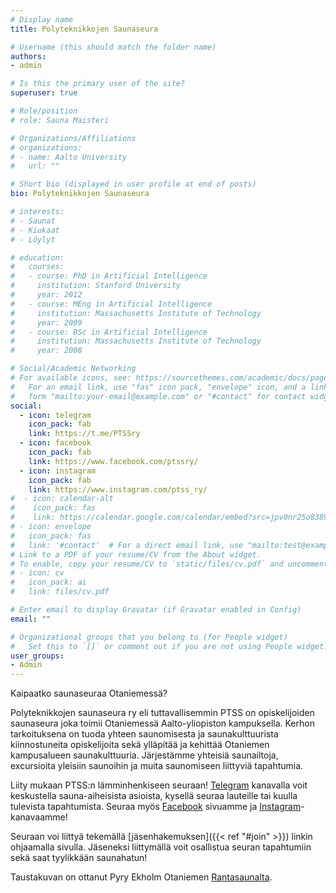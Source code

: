 ```yaml
---
# Display name
title: Polyteknikkojen Saunaseura

# Username (this should match the folder name)
authors:
- admin

# Is this the primary user of the site?
superuser: true

# Role/position
# role: Sauna Maisteri

# Organizations/Affiliations
# organizations:
# - name: Aalto University
#   url: ""

# Short bio (displayed in user profile at end of posts)
bio: Polyteknikkojen Saunaseura

# interests:
# - Saunat
# - Kiukaat
# - Löylyt

# education:
#   courses:
#   - course: PhD in Artificial Intelligence
#     institution: Stanford University
#     year: 2012
#   - course: MEng in Artificial Intelligence
#     institution: Massachusetts Institute of Technology
#     year: 2009
#   - course: BSc in Artificial Intelligence
#     institution: Massachusetts Institute of Technology
#     year: 2008

# Social/Academic Networking
# For available icons, see: https://sourcethemes.com/academic/docs/page-builder/#icons
#   For an email link, use "fas" icon pack, "envelope" icon, and a link in the
#   form "mailto:your-email@example.com" or "#contact" for contact widget.
social:
  - icon: telegram
    icon_pack: fab
    link: https://t.me/PTSSry
  - icon: facebook
    icon_pack: fab
    link: https://www.facebook.com/ptssry/
  - icon: instagram
    icon_pack: fab
    link: https://www.instagram.com/ptss_ry/
#  - icon: calendar-alt
#    icon_pack: fas
#    link: https://calendar.google.com/calendar/embed?src=jpv0nr25o8389bl3mao4q3hb9s%40group.calendar.google.com
# - icon: envelope
#   icon_pack: fas
#   link: '#contact'  # For a direct email link, use "mailto:test@example.org".
# Link to a PDF of your resume/CV from the About widget.
# To enable, copy your resume/CV to `static/files/cv.pdf` and uncomment the lines below.
# - icon: cv
#   icon_pack: ai
#   link: files/cv.pdf

# Enter email to display Gravatar (if Gravatar enabled in Config)
email: ""

# Organizational groups that you belong to (for People widget)
#   Set this to `[]` or comment out if you are not using People widget.
user_groups:
- Admin
---
```


Kaipaatko saunaseuraa Otaniemessä?

Polyteknikkojen saunaseura ry eli tuttavallisemmin PTSS on opiskelijoiden saunaseura joka toimii Otaniemessä Aalto-yliopiston kampuksella. Kerhon tarkoituksena on tuoda yhteen saunomisesta ja saunakulttuurista kiinnostuneita opiskelijoita sekä ylläpitää ja kehittää Otaniemen kampusalueen saunakulttuuria. Järjestämme yhteisiä saunailtoja, excursioita yleisiin saunoihin ja muita saunomiseen liittyviä tapahtumia.

Liity mukaan PTSS:n lämminhenkiseen seuraan! [Telegram](https://t.me/PTSSry) kanavalla voit keskustella sauna-aiheisista asioista, kysellä seuraa lauteille tai kuulla tulevista tapahtumista. Seuraa myös [Facebook](https://www.facebook.com/ptssry/) sivuamme ja [Instagram](https://www.instagram.com/ptss_ry/)-kanavaamme!

Seuraan voi liittyä tekemällä [jäsenhakemuksen]({{< ref "#join" >}}) linkin ohjaamalla sivulla. Jäseneksi liittymällä voit osallistua seuran tapahtumiin sekä saat tyylikkään saunahatun!

Taustakuvan on ottanut Pyry Ekholm Otaniemen [Rantasaunalta](https://www.ayy.fi/fi/rantasauna).
